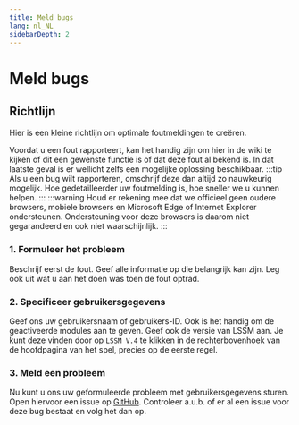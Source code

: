 ```yaml
---
title: Meld bugs
lang: nl_NL
sidebarDepth: 2
---
```


# Meld bugs

## Richtlijn
Hier is een kleine richtlijn om optimale foutmeldingen te creëren.

Voordat u een fout rapporteert, kan het handig zijn om hier in de wiki te kijken of dit een gewenste functie is of dat deze fout al bekend is. In dat laatste geval is er wellicht zelfs een mogelijke oplossing beschikbaar.
:::tip
Als u een bug wilt rapporteren, omschrijf deze dan altijd zo nauwkeurig mogelijk. Hoe gedetailleerder uw foutmelding is, hoe sneller we u kunnen helpen.
:::
:::warning
Houd er rekening mee dat we officieel geen oudere browsers, mobiele browsers en Microsoft Edge of Internet Explorer ondersteunen. Ondersteuning voor deze browsers is daarom niet gegarandeerd en ook niet waarschijnlijk.
:::

### 1. Formuleer het probleem
Beschrijf eerst de fout. Geef alle informatie op die belangrijk kan zijn. Leg ook uit wat u aan het doen was toen de fout optrad.

### 2. Specificeer gebruikersgegevens
Geef ons uw gebruikersnaam of gebruikers-ID. Ook is het handig om de geactiveerde modules aan te geven. Geef ook de versie van LSSM aan. Je kunt deze vinden door op `LSSM V.4` te klikken in de rechterbovenhoek van de hoofdpagina van het spel, precies op de eerste regel.

### 3. Meld een probleem
Nu kunt u ons uw geformuleerde probleem met gebruikersgegevens sturen. Open hiervoor een issue op [GitHub][github.issues]. Controleer a.u.b. of er al een issue voor deze bug bestaat en volg het dan op.

<!-- ==START_FOOTER== Do NOT edit anything below this line! Any edits will be removed as content is auto generated! -->
[lssm.status]: https://status.lss-manager.de/
[lssm.discord]: https://discord.gg/RcTNjpB
[lssm.userscript]: https://v4.lss-manager.de/lssm-v4.user.js
[lssm.donations]: https://donate.lss-manager.de/
[docs]: https://docs.lss-manager.de/
[docs.home]: /nl_NL/
[docs.apps]: /nl_NL/apps.md
[docs.appstore]: /nl_NL/appstore.md
[docs.bugs]: /nl_NL/bugs.md
[docs.error_report]: /nl_NL/error_report.md
[docs.faq]: /nl_NL/faq.md
[docs.metadata]: /nl_NL/metadata.md
[docs.other]: /nl_NL/other.md
[docs.settings]: /nl_NL/settings.md
[docs.suggestions]: /nl_NL/suggestions.md
[docs.support]: /nl_NL/support.md
[games.self]: https://meldkamerspel.com
[tampermonkey]: https://tampermonkey.net/
[github]: https://github.com/LSS-Manager/LSSM-V.4
[github.issues]: https://github.com/LSS-Manager/LSSM-V.4/issues
[github.issues.open]: https://github.com/LSS-Manager/LSSM-V.4/issues?q=is%3Aissue+is%3Aopen+label%3Abug